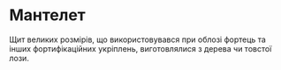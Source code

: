 # Мантелет

Щит великих розмірів, що використовувався при
облозі фортець та інших фортифікаційних укріплень,
виготовлялися з дерева чи товстої лози. 
